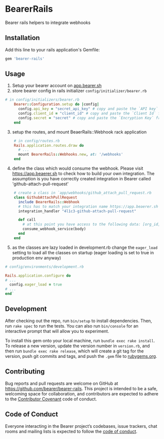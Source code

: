 # BearerRails

Bearer rails helpers to integrate webhooks

## Installation

Add this line to your rails application's Gemfile:

```ruby
gem 'bearer-rails'
```

## Usage

1. Setup your bearer account on [app.bearer.sh](https://app.bearer.sh/)
2. store bearer config in rails initializer `config/initializer/bearer.rb`

```ruby
# in config/initializers/bearer.rb
    Bearer::Configuration.setup do |config|
      config.api_key = "secret_api_key" # copy and paste the `API key` from https://app.bearer.sh/keys
      config.client_id = "client_id" # copy and paste the `Client Id` from https://app.bearer.sh/keys
      config.secret = "secret" # copy and paste the `Encryption Key` from https://app.beaerer.sh/keys
    end
```

3. setup the routes, and mount BeaerRails::Webhook rack application

```ruby
    # in config/routes.rb
    Rails.application.routes.draw do
      # ...
      mount BearerRails::Webhooks.new, at: '/webhooks'
    end
```

4. define the class which would consume the webhook. Please visit https://app.beaerer.sh to check how to build your own integration. The assumption is you have correctly created integration in Bearer called 'github-attach-pull-request'

```ruby
    # create a class in `app/webhooks/github_attach_pull_request.rb
    class GithubAttachPullRequest
      include BearerRails::Webhook
      # this has to match your integration name https://app.beaerer.sh
      integration_handler "4l1c3-github-attach-pull-request"

      def call
        # at this point you have access to the following data: [org_id, integration_id, body]
        consume_webhook_service(body)
      end
    end
```

5. as the classes are lazy loaded in development.rb change the `eager_load` setting to load all the classes on startup (eager loading is set to true in production env anyway)

```ruby
# config/environments/development.rb

Rails.application.configure do
# ...
  config.eager_load = true
# ...
end`
```

## Development

After checking out the repo, run `bin/setup` to install dependencies. Then, run `rake spec` to run the tests. You can also run `bin/console` for an interactive prompt that will allow you to experiment.

To install this gem onto your local machine, run `bundle exec rake install`. To release a new version, update the version number in `version.rb`, and then run `bundle exec rake release`, which will create a git tag for the version, push git commits and tags, and push the `.gem` file to [rubygems.org](https://rubygems.org).

## Contributing

Bug reports and pull requests are welcome on GitHub at https://github.com/bearer/bearer-rails. This project is intended to be a safe, welcoming space for collaboration, and contributors are expected to adhere to the [Contributor Covenant](http://contributor-covenant.org) code of conduct.

## Code of Conduct

Everyone interacting in the Bearer project’s codebases, issue trackers, chat rooms and mailing lists is expected to follow the [code of conduct](https://github.com/bearer/bearer-rails/blob/master/CODE_OF_CONDUCT.md).
